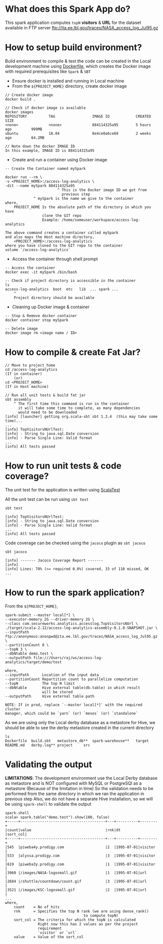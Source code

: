 
# What does this Spark App do?

This spark application computes `topN` **visitors** & **URL** for the dataset available in FTP server ftp://ita.ee.lbl.gov/traces/NASA_access_log_Jul95.gz

# How to setup build environment?

Build environment to compile & test the code can be created in the Local development machine using [Dockerfile](Dockerfile), which creates the Docker image with required prerequisites like `Spark` & `SBT` 

- Ensure docker is installed and running in Local machine
- From the `${PROJECT_HOME}` directory, create docker image
 ```
// Create docker image
docker build .

// Check if docker image is available
docker images
REPOSITORY          TAG                 IMAGE ID            CREATED             SIZE
<none>              <none>              884114325a95        5 hours ago         999MB
ubuntu              18.04               8e4ce0a6ce69        2 weeks ago         64.2MB

// Note down the docker IMAGE ID
In this example, IMAGE ID is 884114325a95
 ```   
- Create and run a container using Docker image
```
-- Create the Container named mySpark

docker run --rm \
-v <PROJECT_HOME>:/access-log-analytics \
-dit --name mySpark 884114325a95
                        ^ This is the Docker image ID we got from 
                          previous step
             ^ mySpark is the name we give to the container
where,            
    PROJECT_HOME Is the absolute path of the directory in which you have
                 clone the GIT repo
                 Example: /home/someuser/workspace/access-log-analytics

The above command creates a container called mySpark 
and also maps the Host machine directory,
    <PROJECT_HOME>:/access-log-analytics 
where you have cloned to the GIT repo to the container 
volume `/access-log-analytics`            
```

- Access the container through shell prompt

```
-- Access the container
docker exec -it mySpark /bin/bash

-- Check if project directory is accessible in the container
ls
access-log-analytics  boot  etc   lib  ... spark ...
    ^ 
    Project directory should be available    
```

- Cleaning up Docker image & container
```
-- Stop & Remove docker container
docker container stop mySpark

-- Delete image
docker image rm <image name / ID>       
```

# How to compile & create Fat Jar?
```
// Move to project home 
cd /access-log-analytics 
(If in container)
    (or)
cd <PROJECT_HOME>
(If in Host machine) 

// Run all unit tests & build fat jar
sbt assembly
    ^ The first time this command is run in the container
      it will take some time to complete, as many dependencies
      would need to be downloaded
[info] [launcher] getting org.scala-sbt sbt 1.3.4  (this may take some time)...
...
[info] TopVisitorsNUrlTest:
[info] - String to java.sql.Date conversion
[info] - Parse Single Line: Valid format
...
[info] All tests passed
```

# How to run unit tests & code coverage?

The unit test for the application is written using [ScalaTest](https://www.scalatest.org/)

All the unit test can be run using `sbt test`
```
sbt test

[info] TopVisitorsNUrlTest:
[info] - String to java.sql.Date conversion
[info] - Parse Single Line: Valid format
...
[info] All tests passed
```

Code coverage can be checked using the `jacoco` plugin as `sbt jacoco`
```
sbt jacoco

[info] ------- Jacoco Coverage Report -------
[info]
[info] Lines: 70% (>= required 0.0%) covered, 33 of 110 missed, OK
...
```

# How to run the spark application?

From the `${PROJECT_HOME}`,
```
spark-submit --master local[*] \
--executor-memory 2G --driver-memory 2G \
--class com.secureworks.analytics.accesslog.TopVisitorsNUrl \
./target/scala-2.12/access-log-analytics-assembly-0.1.0-SNAPSHOT.jar \
--inputPath ftp://anonymous:anonpwd@ita.ee.lbl.gov/traces/NASA_access_log_Jul95.gz \
--partitionCount 8 \
--topN 3 \
--dbNtable demo.test \
--outputPath file:///Users/raj/ws/access-log-analytics/target/demo/test

where,
--inputPath      Location of the input data
--partitionCount Repartition count to parallelize computation
--topN           The top N limit
--dbNtable       Hive external table(db.table) in which result 
                 will be stored
--outputPath     Hive external table path

NOTE: If in prod, replace `--master local[*]` with the required cluster
manager, which could be `yarn` (or) `mesos` (or) `standalone`
```

As we are using only the Local derby database as a metastore for Hive, 
we should be able to see the derby metastore created in the current directory
```
ls
Dockerfile	build.sbt	metastore_db**	spark-warehouse**	target
README.md	derby.log**	project		src
```


# Validating the output 

**LIMITATIONS**: The development environment use the Local Derby database as metastore and is NOT configured with MySQL or PostgreSQl as a metastore (Because of the limitation in time)
So the validation needs to be performed from the same directory
in which we ran the application in previous step
Also, we do not have a separate Hive installation, so we will be
using `spark-shell` to validate the output

```
spark-shell
scala> spark.table("demo.test").show(100, false)
+-----+---------------------------------------+---+----------+--------+
|count|value                                  |rnk|dt        |sort_col|
+-----+---------------------------------------+---+----------+--------+
|545  |piweba4y.prodigy.com                   |2  |1995-07-01|visitor |
|533  |alyssa.prodigy.com                     |3  |1995-07-01|visitor |
|619  |piweba3y.prodigy.com                   |1  |1995-07-01|visitor |
|3960 |/images/NASA-logosmall.gif             |1  |1995-07-01|url     |
|2684 |/shuttle/countdown/count.gif           |3  |1995-07-01|url     |
|3521 |/images/KSC-logosmall.gif              |2  |1995-07-01|url     |
...
where,
    count    = No of hits
    rnk      = Specifies the top N rank (we are using dense_rank()
                                    to compute topN)
    sort_col = The criteria for which the topN is calculated
               Right now this has 2 values as per the project
               requirement
               `visitor` or `url`
    value    = Value of the sort_col   

```
 


